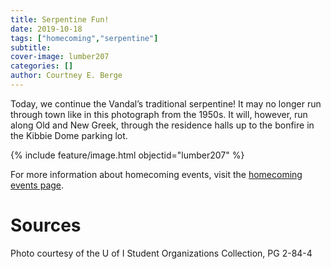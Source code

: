 ```yaml
---
title: Serpentine Fun!
date: 2019-10-18
tags: ["homecoming","serpentine"]
subtitle: 
cover-image: lumber207
categories: []
author: Courtney E. Berge
---
```


Today, we continue the Vandal’s traditional serpentine! It may no longer run through town like in this photograph from the 1950s. It will, however, run along Old and New Greek, through the residence halls up to the bonfire in the Kibbie Dome parking lot.

{% include feature/image.html objectid="lumber207" %}

For more information about homecoming events, visit the [homecoming events page](https://www.uidaho.edu/events/signature-events/homecoming).

# Sources

Photo courtesy of the U of I Student Organizations Collection, PG 2-84-4